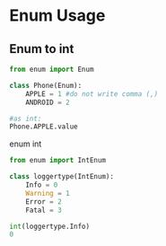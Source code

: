 # Enum Usage

## Enum to int
```python
from enum import Enum

class Phone(Enum):
    APPLE = 1 #do not write comma (,)
    ANDROID = 2

#as int:
Phone.APPLE.value
```

enum int
```python
from enum import IntEnum

class loggertype(IntEnum):
    Info = 0
    Warning = 1
    Error = 2
    Fatal = 3

int(loggertype.Info)
0
```

